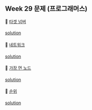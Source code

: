 ## Week 29 문제 (프로그래머스)

👀 [타겟 넘버](https://programmers.co.kr/learn/courses/30/lessons/43165)
####
[solution]()
####

👀 [네트워크](https://programmers.co.kr/learn/courses/30/lessons/43162)
####
[solution]()
####

👀 [가장 먼 노드](https://programmers.co.kr/learn/courses/30/lessons/49189)
####
[solution]()
####

👀 [순위](https://programmers.co.kr/learn/courses/30/lessons/49191)
####
[solution]()
####
